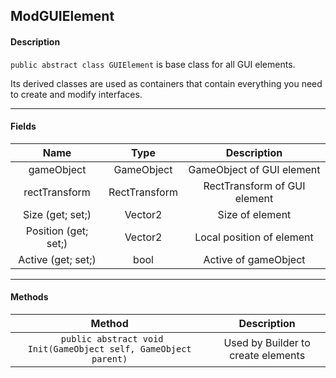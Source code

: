 ## ModGUIElement

#### Description
`public abstract class GUIElement` is base class for all GUI elements.

Its derived classes are used as containers that contain everything you need to create and modify interfaces.

------------

#### Fields
| Name  | Type | Description |
| :------------: | :------------: | :------------: |
| gameObject  | GameObject | GameObject of GUI element |
| rectTransform  | RectTransform  | RectTransform of GUI element |
| Size (get; set;) | Vector2 | Size of element |
| Position (get; set;) | Vector2 | Local position of element |
| Active (get; set;) | bool | Active of gameObject |

------------

#### Methods

| Method  | Description |
| :------------: | :------------: |
| ` public abstract void Init(GameObject self, GameObject parent)`  | Used by Builder to create elements |
